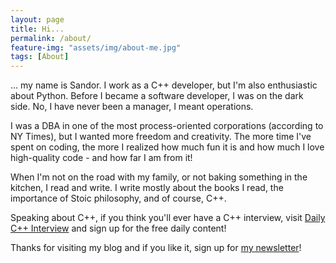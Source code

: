 ```yaml
---
layout: page
title: Hi...
permalink: /about/
feature-img: "assets/img/about-me.jpg"
tags: [About]
---
```

... my name is Sandor. I work as a C++ developer, but I'm also enthusiastic about Python. Before I became a software developer, I was on the dark side. No, I have never been a manager, I meant operations.

I was a DBA in one of the most process-oriented corporations (according to NY Times), but I wanted more freedom and creativity. The more time I've spent on coding, the more I realized how much fun it is and how much I love high-quality code - and how far I am from it!

When I'm not on the road with my family, or not baking something in the kitchen, I read and write. I write mostly about the books I read, the importance of Stoic philosophy, and of course, C++.

Speaking about C++, if you think you'll ever have a C++ interview, visit [Daily C++ Interview](https://www.dailycppinterview.com/) and sign up for the free daily content!

Thanks for visiting my blog and if you like it, sign up for [my newsletter](http://eepurl.com/gvcv1j)!